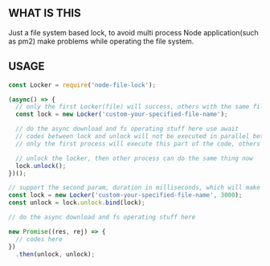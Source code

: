 ## WHAT IS THIS ##

Just a file system based lock, to avoid multi process Node application(such as pm2) make problems while operating the file system.

## USAGE ##

```js
const Locker = require('node-file-lock');

(async() => {
  // only the first Locker(file) will success, others with the same file param call will throw error
  const lock = new Locker('custom-your-specified-file-name');

  // do the async download and fs operating stuff here use await
  // codes between lock and unlock will not be executed in parallel between multiple processes
  // only the first process will execute this part of the code, others will throw an error at the previous line of code

  // unlock the locker, then other process can do the same thing now
  lock.unlock();
})();
```

```js
// support the second param, duration in milliseconds, which will make the lock auto-release after the duration exceed
const lock = new Locker('custom-your-specified-file-name', 3000);
const unlock = lock.unlock.bind(lock);

// do the async download and fs operating stuff here

new Promise((res, rej) => {
  // codes here
})
  .then(unlock, unlock);
```